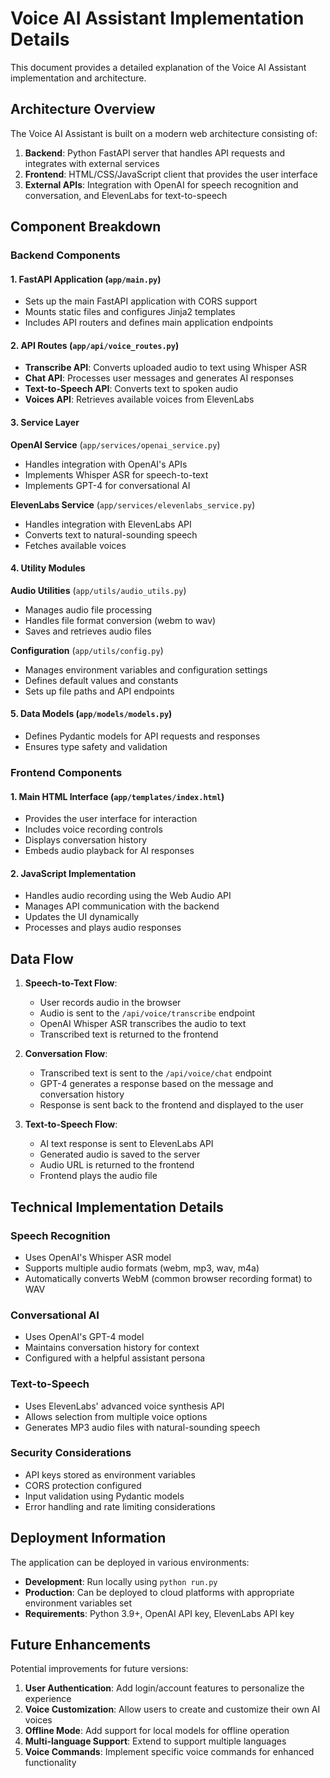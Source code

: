 # Voice AI Assistant Implementation Details

This document provides a detailed explanation of the Voice AI Assistant implementation and architecture.

## Architecture Overview

The Voice AI Assistant is built on a modern web architecture consisting of:

1. **Backend**: Python FastAPI server that handles API requests and integrates with external services
2. **Frontend**: HTML/CSS/JavaScript client that provides the user interface
3. **External APIs**: Integration with OpenAI for speech recognition and conversation, and ElevenLabs for text-to-speech

## Component Breakdown

### Backend Components

#### 1. FastAPI Application (`app/main.py`)
- Sets up the main FastAPI application with CORS support
- Mounts static files and configures Jinja2 templates
- Includes API routers and defines main application endpoints

#### 2. API Routes (`app/api/voice_routes.py`)
- **Transcribe API**: Converts uploaded audio to text using Whisper ASR
- **Chat API**: Processes user messages and generates AI responses
- **Text-to-Speech API**: Converts text to spoken audio
- **Voices API**: Retrieves available voices from ElevenLabs

#### 3. Service Layer

**OpenAI Service** (`app/services/openai_service.py`)
- Handles integration with OpenAI's APIs
- Implements Whisper ASR for speech-to-text
- Implements GPT-4 for conversational AI

**ElevenLabs Service** (`app/services/elevenlabs_service.py`)
- Handles integration with ElevenLabs API
- Converts text to natural-sounding speech
- Fetches available voices

#### 4. Utility Modules

**Audio Utilities** (`app/utils/audio_utils.py`)
- Manages audio file processing
- Handles file format conversion (webm to wav)
- Saves and retrieves audio files

**Configuration** (`app/utils/config.py`)
- Manages environment variables and configuration settings
- Defines default values and constants
- Sets up file paths and API endpoints

#### 5. Data Models (`app/models/models.py`)
- Defines Pydantic models for API requests and responses
- Ensures type safety and validation

### Frontend Components

#### 1. Main HTML Interface (`app/templates/index.html`)
- Provides the user interface for interaction
- Includes voice recording controls
- Displays conversation history
- Embeds audio playback for AI responses

#### 2. JavaScript Implementation
- Handles audio recording using the Web Audio API
- Manages API communication with the backend
- Updates the UI dynamically
- Processes and plays audio responses

## Data Flow

1. **Speech-to-Text Flow**:
   - User records audio in the browser
   - Audio is sent to the `/api/voice/transcribe` endpoint
   - OpenAI Whisper ASR transcribes the audio to text
   - Transcribed text is returned to the frontend

2. **Conversation Flow**:
   - Transcribed text is sent to the `/api/voice/chat` endpoint
   - GPT-4 generates a response based on the message and conversation history
   - Response is sent back to the frontend and displayed to the user

3. **Text-to-Speech Flow**:
   - AI text response is sent to ElevenLabs API
   - Generated audio is saved to the server
   - Audio URL is returned to the frontend
   - Frontend plays the audio file

## Technical Implementation Details

### Speech Recognition
- Uses OpenAI's Whisper ASR model
- Supports multiple audio formats (webm, mp3, wav, m4a)
- Automatically converts WebM (common browser recording format) to WAV

### Conversational AI
- Uses OpenAI's GPT-4 model
- Maintains conversation history for context
- Configured with a helpful assistant persona

### Text-to-Speech
- Uses ElevenLabs' advanced voice synthesis API
- Allows selection from multiple voice options
- Generates MP3 audio files with natural-sounding speech

### Security Considerations
- API keys stored as environment variables
- CORS protection configured
- Input validation using Pydantic models
- Error handling and rate limiting considerations

## Deployment Information

The application can be deployed in various environments:

- **Development**: Run locally using `python run.py`
- **Production**: Can be deployed to cloud platforms with appropriate environment variables set
- **Requirements**: Python 3.9+, OpenAI API key, ElevenLabs API key

## Future Enhancements

Potential improvements for future versions:

1. **User Authentication**: Add login/account features to personalize the experience
2. **Voice Customization**: Allow users to create and customize their own AI voices
3. **Offline Mode**: Add support for local models for offline operation
4. **Multi-language Support**: Extend to support multiple languages
5. **Voice Commands**: Implement specific voice commands for enhanced functionality